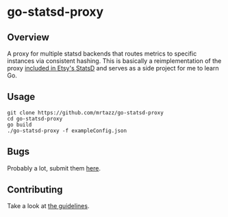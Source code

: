 # go-statsd-proxy

## Overview
A proxy for multiple statsd backends that routes metrics to specific instances
via consistent hashing. This is basically a reimplementation of the proxy
[included in Etsy's StatsD][statsd-proxy] and serves as a side project for me
to learn Go.

## Usage
```
git clone https://github.com/mrtazz/go-statsd-proxy
cd go-statsd-proxy
go build
./go-statsd-proxy -f exampleConfig.json
```

## Bugs
Probably a lot, submit them
[here](https://github.com/mrtazz/go-statsd-proxy/issues).

## Contributing
Take a look at [the
guidelines](https://github.com/mrtazz/go-statsd-proxy/blob/master/CONTRIBUTING.md).


[statsd-proxy]: https://github.com/etsy/statsd/blob/master/proxy.js

